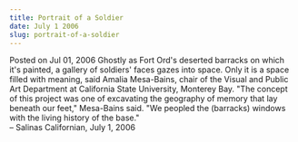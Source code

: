 ```yaml
---
title: Portrait of a Soldier
date: July 1 2006
slug: portrait-of-a-soldier
---
```





<span class="date">Posted on Jul 01, 2006    </span>
Ghostly as Fort Ord&apos;s deserted barracks on which it&apos;s painted, a
gallery of soldiers&apos; faces gazes into space. Only it is a space
filled with meaning, said Amalia Mesa-Bains, chair of the Visual
and Public Art Department at California State University, Monterey
Bay. &quot;The concept of this project was one of excavating the
geography of memory that lay beneath our feet,&quot; Mesa-Bains said.
&quot;We peopled the (barracks) windows with the living history of the
base.&quot;<br>
&#x2013; Salinas Californian, July 1, 2006<br/></br>




